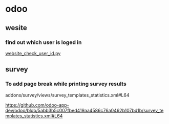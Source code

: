 # odoo

## wesite
### find out which user is loged in 
 [website_check_user_id.py](website_check_user_id.py)
 
## survey
### To add page break while printing survey results
addons/survey/views/survey_templates_statistics.xml#L64
            <p style="page-break-after: always;"></p>
https://github.com/odoo-app-dev/odoo/blob/5abb3b5c007fbed419aa4586c76a0462b107bd1b/survey_templates_statistics.xml#L64
